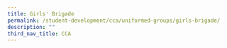 ```yaml
---
title: Girls' Brigade
permalink: /student-development/cca/uniformed-groups/girls-brigade/
description: ""
third_nav_title: CCA
---
```

